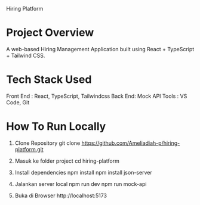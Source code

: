 Hiring Platform

# Project Overview
A web-based Hiring Management Application built using React + TypeScript + Tailwind CSS.

# Tech Stack Used
Front End : React, TypeScript, Tailwindcss
Back End: Mock API 
Tools : VS Code, Git

# How To Run Locally
1. Clone Repository
   git clone https://github.com/Ameliadiah-p/hiring-platform.git
   
2. Masuk ke folder project
   cd hiring-platform
   
3. Install dependencies
   npm install
   npm install json-server
   
4. Jalankan server local
   npm run dev
   npm run mock-api
   
5. Buka di Browser
   http://localhost:5173
